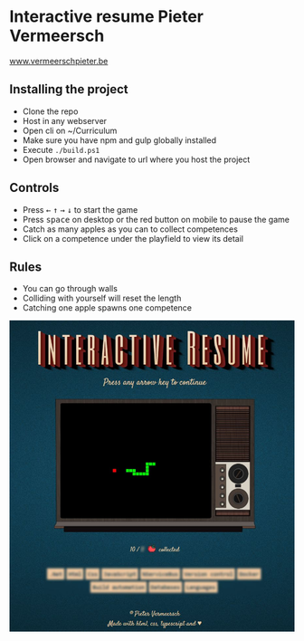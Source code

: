 # Interactive resume Pieter Vermeersch

www.vermeerschpieter.be

## Installing the project
- Clone the repo
- Host in any webserver
- Open cli on ~/Curriculum
- Make sure you have npm and gulp globally installed
- Execute `./build.ps1`
- Open browser and navigate to url where you host the project

## Controls
- Press <kbd>←</kbd> <kbd>↑</kbd> <kbd>→</kbd> <kbd>↓</kbd> to start the game
- Press <kbd>space</kbd> on desktop or the red button on mobile to pause the game
- Catch as many apples as you can to collect competences
- Click on a competence under the playfield to view its detail

## Rules
- You can go through walls
- Colliding with yourself will reset the length
- Catching one apple spawns one competence

![Interactive resume preview](https://github.com/Asopus/Curriculum/blob/master/assets/img/example.jpg?raw=true)
